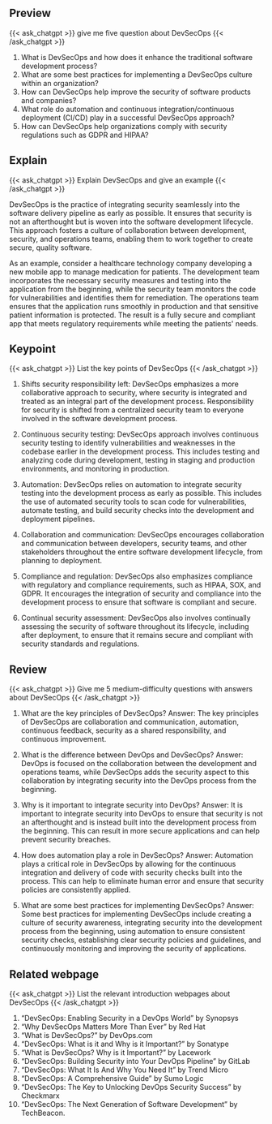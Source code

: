 ## Preview
{{< ask_chatgpt >}}
give me five question about DevSecOps
{{< /ask_chatgpt >}}



1. What is DevSecOps and how does it enhance the traditional software development process?
2. What are some best practices for implementing a DevSecOps culture within an organization?
3. How can DevSecOps help improve the security of software products and companies?
4. What role do automation and continuous integration/continuous deployment (CI/CD) play in a successful DevSecOps approach?
5. How can DevSecOps help organizations comply with security regulations such as GDPR and HIPAA?   

## Explain
{{< ask_chatgpt >}}
Explain DevSecOps and give an example
{{< /ask_chatgpt >}}



DevSecOps is the practice of integrating security seamlessly into the software delivery pipeline as early as possible. It ensures that security is not an afterthought but is woven into the software development lifecycle. This approach fosters a culture of collaboration between development, security, and operations teams, enabling them to work together to create secure, quality software.

As an example, consider a healthcare technology company developing a new mobile app to manage medication for patients. The development team incorporates the necessary security measures and testing into the application from the beginning, while the security team monitors the code for vulnerabilities and identifies them for remediation. The operations team ensures that the application runs smoothly in production and that sensitive patient information is protected. The result is a fully secure and compliant app that meets regulatory requirements while meeting the patients' needs.   

## Keypoint
{{< ask_chatgpt >}}
List the key points of DevSecOps
{{< /ask_chatgpt >}}



1. Shifts security responsibility left: DevSecOps emphasizes a more collaborative approach to security, where security is integrated and treated as an integral part of the development process. Responsibility for security is shifted from a centralized security team to everyone involved in the software development process.

2. Continuous security testing: DevSecOps approach involves continuous security testing to identify vulnerabilities and weaknesses in the codebase earlier in the development process. This includes testing and analyzing code during development, testing in staging and production environments, and monitoring in production.

3. Automation: DevSecOps relies on automation to integrate security testing into the development process as early as possible. This includes the use of automated security tools to scan code for vulnerabilities, automate testing, and build security checks into the development and deployment pipelines.

4. Collaboration and communication: DevSecOps encourages collaboration and communication between developers, security teams, and other stakeholders throughout the entire software development lifecycle, from planning to deployment.

5. Compliance and regulation: DevSecOps also emphasizes compliance with regulatory and compliance requirements, such as HIPAA, SOX, and GDPR. It encourages the integration of security and compliance into the development process to ensure that software is compliant and secure.

6. Continual security assessment: DevSecOps also involves continually assessing the security of software throughout its lifecycle, including after deployment, to ensure that it remains secure and compliant with security standards and regulations.   

## Review
{{< ask_chatgpt >}}
Give me 5 medium-difficulty questions with answers about DevSecOps
{{< /ask_chatgpt >}}



1. What are the key principles of DevSecOps?
Answer: The key principles of DevSecOps are collaboration and communication, automation, continuous feedback, security as a shared responsibility, and continuous improvement.

2. What is the difference between DevOps and DevSecOps?
Answer: DevOps is focused on the collaboration between the development and operations teams, while DevSecOps adds the security aspect to this collaboration by integrating security into the DevOps process from the beginning.

3. Why is it important to integrate security into DevOps?
Answer: It is important to integrate security into DevOps to ensure that security is not an afterthought and is instead built into the development process from the beginning. This can result in more secure applications and can help prevent security breaches.

4. How does automation play a role in DevSecOps?
Answer: Automation plays a critical role in DevSecOps by allowing for the continuous integration and delivery of code with security checks built into the process. This can help to eliminate human error and ensure that security policies are consistently applied.

5. What are some best practices for implementing DevSecOps?
Answer: Some best practices for implementing DevSecOps include creating a culture of security awareness, integrating security into the development process from the beginning, using automation to ensure consistent security checks, establishing clear security policies and guidelines, and continuously monitoring and improving the security of applications.   

## Related webpage
{{< ask_chatgpt >}}
List the relevant introduction webpages about DevSecOps
{{< /ask_chatgpt >}}



1. “DevSecOps: Enabling Security in a DevOps World” by Synopsys
2. “Why DevSecOps Matters More Than Ever” by Red Hat
3. “What is DevSecOps?” by DevOps.com
4. “DevSecOps: What is it and Why is it Important?” by Sonatype
5. “What is DevSecOps? Why is it Important?” by Lacework
6. “DevSecOps: Building Security into Your DevOps Pipeline” by GitLab
7. “DevSecOps: What It Is And Why You Need It” by Trend Micro
8. “DevSecOps: A Comprehensive Guide” by Sumo Logic
9. “DevSecOps: The Key to Unlocking DevOps Security Success” by Checkmarx
10. “DevSecOps: The Next Generation of Software Development” by TechBeacon.   

